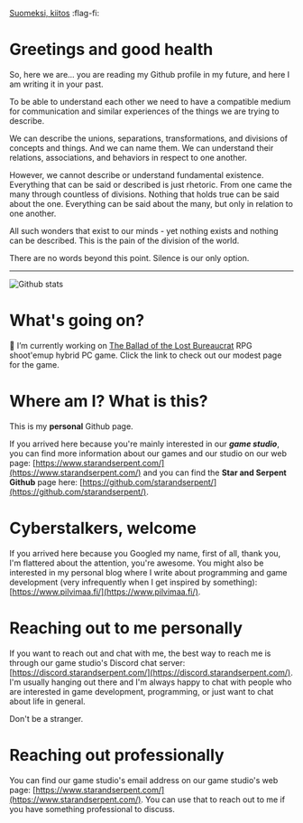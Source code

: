 [Suomeksi, kiitos](README_fi.md) :flag-fi:

# Greetings and good health

So, here we are... you are reading my Github profile in my future, and here I am writing it in your past.

To be able to understand each other we need to have a compatible medium for communication and similar experiences of the things we are trying to describe.

We can describe the unions, separations, transformations, and divisions of concepts and things. And we can name them. We can understand their relations, associations, and behaviors in respect to one another.

However, we cannot describe or understand fundamental existence. Everything that can be said or described is just rhetoric. From one came the many through countless of divisions. Nothing that holds true can be said about the one. Everything can be said about the many, but only in relation to one another.

All such wonders that exist to our minds - yet nothing exists and nothing can be described. This is the pain of the division of the world.

There are no words beyond this point. Silence is our only option.

---

![Github stats](https://github-readme-stats.vercel.app/api?username=Pilvinen&count_private=true&hide=stars&show_icons=true&theme=dark)

# What's going on?

🤔 I’m currently working on [The Ballad of the Lost Bureaucrat](https://www.theballadofthelostbureaucrat.com/) RPG shoot'emup hybrid PC game. Click the link to check out our modest page for the game.

# Where am I? What is this?

This is my **personal** Github page.

If you arrived here because you're mainly interested in our ***game studio***, you can find more information about our games and our studio on our web page: [https://www.starandserpent.com/](https://www.starandserpent.com/) and you can find the **Star and Serpent Github** page here: [https://github.com/starandserpent/](https://github.com/starandserpent/).

# Cyberstalkers, welcome

If you arrived here because you Googled my name, first of all, thank you, I'm flattered about the attention, you're awesome. You might also be interested in my personal blog where I write about programming and game development (very infrequently when I get inspired by something): [https://www.pilvimaa.fi/](https://www.pilvimaa.fi/).

# Reaching out to me personally

If you want to reach out and chat with me, the best way to reach me is through our game studio's Discord chat server: [https://discord.starandserpent.com/](https://discord.starandserpent.com/). I'm usually hanging out there and I'm always happy to chat with people who are interested in game development, programming, or just want to chat about life in general.

Don't be a stranger.

# Reaching out professionally
You can find our game studio's email address on our game studio's web page: [https://www.starandserpent.com/](https://www.starandserpent.com/). You can use that to reach out to me if you have something professional to discuss.